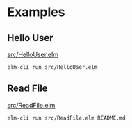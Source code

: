 # Examples


## Hello User

[src/HelloUser.elm](src/HelloUser.elm)

```
elm-cli run src/HelloUser.elm
```

## Read File

[src/ReadFile.elm](src/ReadFile.elm)

```
elm-cli run src/ReadFile.elm README.md
```


